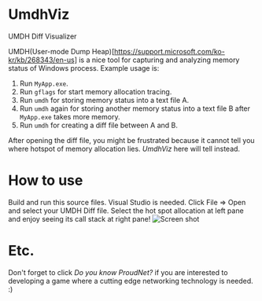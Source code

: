 # UmdhViz
UMDH Diff Visualizer

UMDH(User-mode Dump Heap)[https://support.microsoft.com/ko-kr/kb/268343/en-us] is a nice tool for capturing and 
analyzing memory status of Windows process. Example usage is:

1. Run `MyApp.exe`.
2. Run `gflags` for start memory allocation tracing.
3. Run `umdh` for storing memory status into a text file A.
4. Run `umdh` again for storing another memory status into a text file B after `MyApp.exe` takes more memory.
5. Run `umdh` for creating a diff file between A and B.

After opening the diff file, you might be frustrated because it cannot tell you where hotspot of memory allocation lies. 
*UmdhViz* here will tell instead.

How to use
==========
Build and run this source files. Visual Studio is needed.
Click File => Open and select your UMDH Diff file.
Select the hot spot allocation at left pane and enjoy seeing its call stack at right pane!
![Screen shot](http://i.imgur.com/1WV3cBB.png)

Etc.
=======
Don't forget to click *Do you know ProudNet?* if you are interested to developing a game where a cutting edge networking technology is needed. :)
